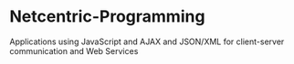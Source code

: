 # Netcentric-Programming
 Applications using JavaScript and AJAX and JSON/XML for client-server communication and Web Services
